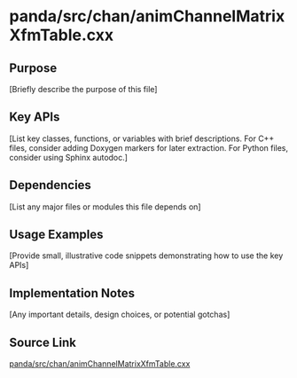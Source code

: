 # panda/src/chan/animChannelMatrixXfmTable.cxx

## Purpose
[Briefly describe the purpose of this file]

## Key APIs
[List key classes, functions, or variables with brief descriptions.
For C++ files, consider adding Doxygen markers for later extraction.
For Python files, consider using Sphinx autodoc.]

## Dependencies
[List any major files or modules this file depends on]

## Usage Examples
[Provide small, illustrative code snippets demonstrating how to use the key APIs]

## Implementation Notes
[Any important details, design choices, or potential gotchas]

## Source Link
[panda/src/chan/animChannelMatrixXfmTable.cxx](link_to_source_repository/panda/src/chan/animChannelMatrixXfmTable.cxx)
